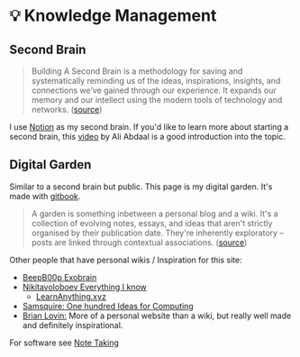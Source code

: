 # 💡 Knowledge Management

## Second Brain

> Building A Second Brain is a methodology for saving and systematically reminding us of the ideas, inspirations, insights, and connections we’ve gained through our experience. It expands our memory and our intellect using the modern tools of technology and networks. ([source](https://fortelabs.co/blog/basboverview/))

I use [Notion](saas/notion.md) as my second brain. If you'd like to learn more about starting a second brain, this [video](https://www.youtube.com/watch?v=OP3dA2GcAh8) by Ali Abdaal is a good introduction into the topic.

## Digital Garden

Similar to a second brain but public. This page is my digital garden. It's made with [gitbook](saas/#note-taking).

> A garden is something inbetween a personal blog and a wiki. It's a collection of evolving notes, essays, and ideas that aren't strictly organised by their publication date. They're inherently exploratory – posts are linked through contextual associations. ([source](https://github.com/MaggieAppleton/digital-gardeners))

Other people that have personal wikis / Inspiration for this site:

* [BeepB00p Exobrain](https://beepb00p.xyz/exobrain/)
* [Nikitavoloboev Everything I know](https://wiki.nikitavoloboev.xyz)
  * [LearnAnything.xyz](https://learn-anything.xyz)
* [Samsquire: One hundred Ideas for Computing](https://samsquire.github.io/ideas/)
* [Brian Lovin:](https://brianlovin.com/) More of a personal website than a wiki, but really well made and definitely inspirational.

For software see [Note Taking](https://aerobless.gitbook.io/wiki/saas#note-taking)
